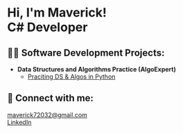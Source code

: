 <h1>Hi, I'm Maverick! <br/>C# Developer</h1>

<h2>👨‍💻 Software Development Projects:</h2>

- <b>Data Structures and Algorithms Practice (AlgoExpert)</b>
  - [Praciting DS & Algos in Python](https://github.com/joshmadakor1/Algorithms-Practice)

<h2> 🤳 Connect with me:</h2>

maverick72032@gmail.com </br>
[LinkedIn](https://github.com/joshmadakor1/Algorithms-Practice](https://www.linkedin.com/in/maverick-grayer-34aa73165/)https://www.linkedin.com/in/maverick-grayer-34aa73165/)
